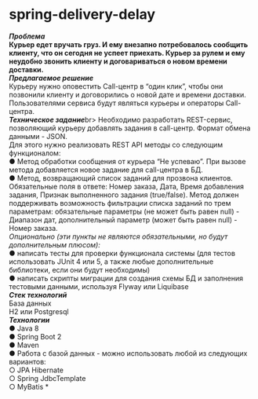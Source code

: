 # spring-delivery-delay
***Проблема***<br>
**Курьер едет вручать груз. И ему внезапно потребовалось сообщить клиенту, что он сегодня не успеет приехать. 
Курьер за рулем и ему неудобно звонить клиенту и договариваться о новом времени доставки.** <br>
***Предлагаемое решение*** <br>
Курьеру нужно оповестить Call-центр в “один клик”, чтобы они позвонили клиенту и договорились о новой дате и времени доставки. 
Пользователями сервиса будут являться курьеры и операторы Call-центра. <br>
***Техническое задание***br>
Необходимо разработать REST-сервис, позволяющий курьеру добавлять задания в call-центр. Формат обмена данными - JSON. <br>
Для этого нужно реализовать REST API методы со следующим функционалом: <br>
● Метод обработки сообщения от курьера “Не успеваю”. При вызове метода добавляется новое задание для call-центра в БД. <br>
● Метод, возвращающий список заданий для прозвона клиентов. 
Обязательные поля в ответе: ​Номер заказа​, ​Дата, Время добавления задания, Признак выполненного задания (true/false)​. 
Метод должен поддерживать возможность фильтрации списка заданий по трем параметрам: обязательные параметры (не может быть равен null) - Диапазон дат​, 
дополнительный параметр (может быть равен null) - ​Номер заказа​. <br>
*Опционально (эти пункты не являются обязательными, но будут дополнительным плюсом):* <br>
● написать тесты для проверки функционала системы (для тестов использовать JUnit 4 или 5, а также любые дополнительные библиотеки, если они будут необходимы) <br>
● написать скрипты миграции для создания схемы БД и заполнения тестовыми данными, используя Flyway или Liquibase <br>
***Стек технологий*** <br>
База данных <br>
H2 или Postgresql <br>
***Технологии*** <br>
● Java 8 <br>
● Spring Boot 2 <br>
● Maven <br>
● Работа с базой данных - можно использовать любой из следующих вариантов: <br>
○ JPA Hibernate <br>
○ Spring JdbcTemplate <br>
○ MyBatis *<br>
